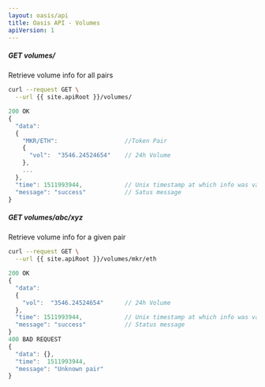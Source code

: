 ```yaml
---
layout: oasis/api
title: Oasis API - Volumes
apiVersion: 1
---
```


##### GET volumes/

Retrieve volume info for all pairs

```bash
curl --request GET \
  --url {{ site.apiRoot }}/volumes/
```

```javascript
200 OK
{
  "data":
  {
    "MKR/ETH":                   //Token Pair
    {
      "vol":  "3546.24524654"    // 24h Volume
    },
    ...
  },
  "time": 1511993944,            // Unix timestamp at which info was valid
  "message": "success"           // Satus message
}
```

##### GET volumes/abc/xyz

Retrieve volume info for a given pair

```bash
curl --request GET \
  --url {{ site.apiRoot }}/volumes/mkr/eth
```

```javascript
200 OK
{
  "data":
  {
    "vol":  "3546.24524654"      // 24h Volume
  },
  "time": 1511993944,            // Unix timestamp at which info was valid
  "message": "success"           // Status message
}
400 BAD REQUEST
{
  "data": {},
  "time":  1511993944,
  "message": "Unknown pair"
}
```
